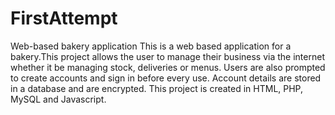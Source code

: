 # FirstAttempt
Web-based bakery application
This is a web based application for a bakery.This project allows the user to manage their business via the internet whether it be managing stock, deliveries or menus. Users are also prompted to create accounts and sign in before every use. Account details are stored in a database and are encrypted.
This project is created in HTML, PHP, MySQL and Javascript.
